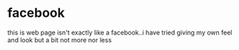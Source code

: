 # facebook

this is web page isn't exactly like a facebook..i have tried giving my own feel and look but a bit not more nor less